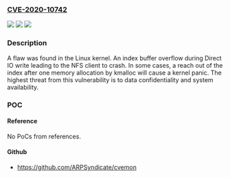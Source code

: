 ### [CVE-2020-10742](https://cve.mitre.org/cgi-bin/cvename.cgi?name=CVE-2020-10742)
![](https://img.shields.io/static/v1?label=Product&message=Kernel&color=blue)
![](https://img.shields.io/static/v1?label=Version&message=n%2Fa&color=blue)
![](https://img.shields.io/static/v1?label=Vulnerability&message=Buffer%20Overflow&color=brighgreen)

### Description

A flaw was found in the Linux kernel. An index buffer overflow during Direct IO write leading to the NFS client to crash. In some cases, a reach out of the index after one memory allocation by kmalloc will cause a kernel panic. The highest threat from this vulnerability is to data confidentiality and system availability.

### POC

#### Reference
No PoCs from references.

#### Github
- https://github.com/ARPSyndicate/cvemon

